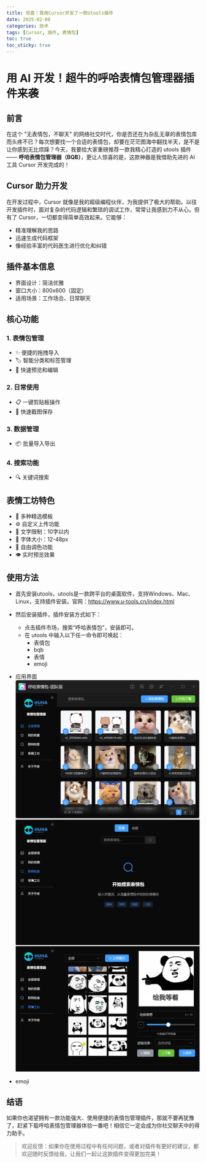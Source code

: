 ```yaml
---
title: 惊喜！我用Cursor开发了一款Utools插件
date: 2025-02-08
categories: 技术
tags: [Cursor, 插件, 表情包]
toc: true
toc_sticky: true
---
```


# 用 AI 开发！超牛的呼哈表情包管理器插件来袭

## 前言
在这个 "无表情包，不聊天" 的网络社交时代，你是否还在为杂乱无章的表情包库而头疼不已？每次想要找一个合适的表情包，却要在茫茫图海中翻找半天，是不是让你感到无比烦躁？今天，我要给大家重磅推荐一款我精心打造的 utools 插件 —— **呼哈表情包管理器（BQB）**，更让人惊喜的是，这款神器是我借助先进的 AI 工具 Cursor 开发完成的！

## Cursor 助力开发
在开发过程中，Cursor 就像是我的超级编程伙伴，为我提供了极大的帮助。以往开发插件时，面对复杂的代码逻辑和繁琐的调试工作，常常让我感到力不从心。但有了 Cursor，一切都变得简单高效起来。它能够：

- 精准理解我的思路
- 迅速生成代码框架
- 像经验丰富的代码医生进行优化和纠错

## 插件基本信息
- 界面设计：简洁优雅
- 窗口大小：800x600（固定）
- 适用场景：工作场合、日常聊天

## 核心功能

### 1. 表情包管理
- ✨ 便捷的拖拽导入
- 🏷️ 智能分类和标签管理
- 👀 快速预览和编辑

### 2. 日常使用
- 📋 一键剪贴板操作
- 📸 快速截图保存

### 3. 数据管理
- 📦 批量导入导出

### 4. 搜索功能
- 🔍 关键词搜索

## 表情工坊特色
- 🎨 多种精选模板
- ⚙️ 自定义上传功能
- 📏 文字限制：10字以内
- 🎯 字体大小：12-48px
- 🌈 自由调色功能
- 👁️ 实时预览效果

## 使用方法
- 首先安装utools，utools是一款跨平台的桌面软件，支持Windows、Mac、Linux，支持插件安装。官网：https://www.u-tools.cn/index.html

- 然后安装插件，插件安装方式如下：
  - 点击插件市场，搜索“呼哈表情包”，安装即可。
  - 在 utools 中输入以下任一命令即可唤起：
    - 表情包
    - bqb
    - 表情
    - emoji

- 应用界面
  ![应用界面](assets/images/202502/1.png)
  ![应用界面](assets/images/202502/3.png)
  ![应用界面](assets/images/202502/4.png)


- emoji

## 结语
如果你也渴望拥有一款功能强大、使用便捷的表情包管理插件，那就不要再犹豫了，赶紧下载呼哈表情包管理器体验一番吧！相信它一定会成为你社交聊天中的得力助手。


> 欢迎反馈：如果你在使用过程中有任何问题，或者对插件有更好的建议，都欢迎随时反馈给我，让我们一起让这款插件变得更加完美！
